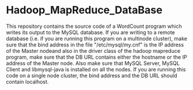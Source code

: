 Hadoop_MapReduce_DataBase
=========================

This repository contains the source code of a WordCount program which writes its output to the MySQL database.
If you are writing to a remote database (i.e. if you are running this program on a multinode cluster), make sure that the bind address in the file "/etc/mysql/my.cnf" is the IP address of the Master nodeand also in the driver class of the hadoop mapreduce program, make sure that the DB URL contains either the hostname or the IP address of the Master node.
Also make sure that MySQL Server, MySQL Client and libmysql-java is installed on all the nodes.
If you are running this code on a single node cluster, the bind address and the DB URL should contain localhost.
